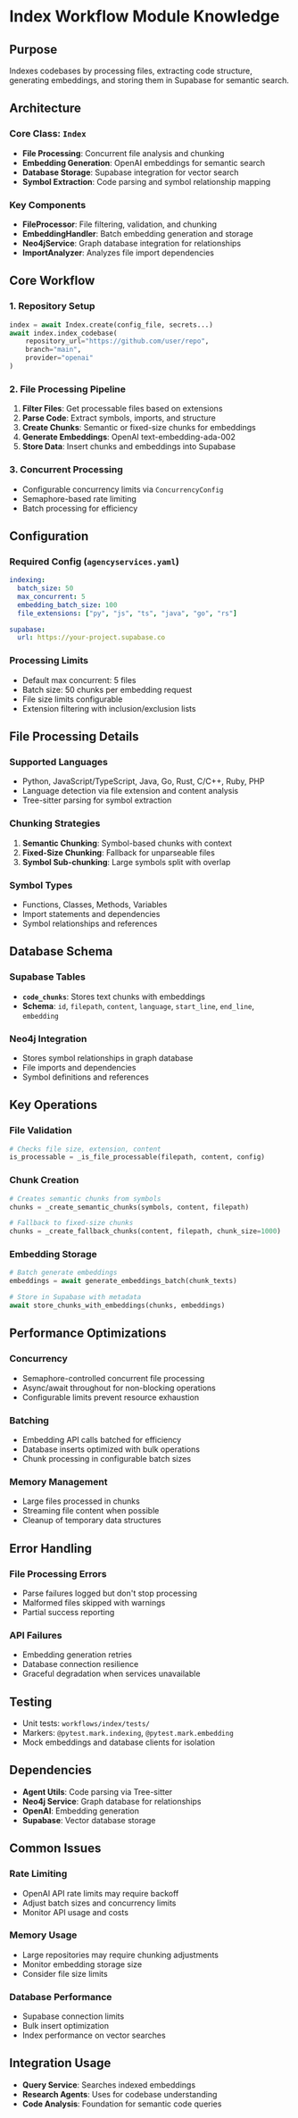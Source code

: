 # Index Workflow Module Knowledge

## Purpose
Indexes codebases by processing files, extracting code structure, generating embeddings, and storing them in Supabase for semantic search.

## Architecture

### Core Class: `Index`
- **File Processing**: Concurrent file analysis and chunking
- **Embedding Generation**: OpenAI embeddings for semantic search
- **Database Storage**: Supabase integration for vector search
- **Symbol Extraction**: Code parsing and symbol relationship mapping

### Key Components
- **FileProcessor**: File filtering, validation, and chunking
- **EmbeddingHandler**: Batch embedding generation and storage
- **Neo4jService**: Graph database integration for relationships
- **ImportAnalyzer**: Analyzes file import dependencies

## Core Workflow

### 1. Repository Setup
```python
index = await Index.create(config_file, secrets...)
await index.index_codebase(
    repository_url="https://github.com/user/repo",
    branch="main",
    provider="openai"
)
```

### 2. File Processing Pipeline
1. **Filter Files**: Get processable files based on extensions
2. **Parse Code**: Extract symbols, imports, and structure
3. **Create Chunks**: Semantic or fixed-size chunks for embeddings
4. **Generate Embeddings**: OpenAI text-embedding-ada-002
5. **Store Data**: Insert chunks and embeddings into Supabase

### 3. Concurrent Processing
- Configurable concurrency limits via `ConcurrencyConfig`
- Semaphore-based rate limiting
- Batch processing for efficiency

## Configuration

### Required Config (`agencyservices.yaml`)
```yaml
indexing:
  batch_size: 50
  max_concurrent: 5
  embedding_batch_size: 100
  file_extensions: ["py", "js", "ts", "java", "go", "rs"]

supabase:
  url: https://your-project.supabase.co
```

### Processing Limits
- Default max concurrent: 5 files
- Batch size: 50 chunks per embedding request
- File size limits configurable
- Extension filtering with inclusion/exclusion lists

## File Processing Details

### Supported Languages
- Python, JavaScript/TypeScript, Java, Go, Rust, C/C++, Ruby, PHP
- Language detection via file extension and content analysis
- Tree-sitter parsing for symbol extraction

### Chunking Strategies
1. **Semantic Chunking**: Symbol-based chunks with context
2. **Fixed-Size Chunking**: Fallback for unparseable files
3. **Symbol Sub-chunking**: Large symbols split with overlap

### Symbol Types
- Functions, Classes, Methods, Variables
- Import statements and dependencies
- Symbol relationships and references

## Database Schema

### Supabase Tables
- **`code_chunks`**: Stores text chunks with embeddings
- **Schema**: `id`, `filepath`, `content`, `language`, `start_line`, `end_line`, `embedding`

### Neo4j Integration
- Stores symbol relationships in graph database
- File imports and dependencies
- Symbol definitions and references

## Key Operations

### File Validation
```python
# Checks file size, extension, content
is_processable = _is_file_processable(filepath, content, config)
```

### Chunk Creation
```python
# Creates semantic chunks from symbols
chunks = _create_semantic_chunks(symbols, content, filepath)

# Fallback to fixed-size chunks
chunks = _create_fallback_chunks(content, filepath, chunk_size=1000)
```

### Embedding Storage
```python
# Batch generate embeddings
embeddings = await generate_embeddings_batch(chunk_texts)

# Store in Supabase with metadata
await store_chunks_with_embeddings(chunks, embeddings)
```

## Performance Optimizations

### Concurrency
- Semaphore-controlled concurrent file processing
- Async/await throughout for non-blocking operations
- Configurable limits prevent resource exhaustion

### Batching
- Embedding API calls batched for efficiency
- Database inserts optimized with bulk operations
- Chunk processing in configurable batch sizes

### Memory Management
- Large files processed in chunks
- Streaming file content when possible
- Cleanup of temporary data structures

## Error Handling

### File Processing Errors
- Parse failures logged but don't stop processing
- Malformed files skipped with warnings
- Partial success reporting

### API Failures
- Embedding generation retries
- Database connection resilience
- Graceful degradation when services unavailable

## Testing
- Unit tests: `workflows/index/tests/`
- Markers: `@pytest.mark.indexing`, `@pytest.mark.embedding`
- Mock embeddings and database clients for isolation

## Dependencies
- **Agent Utils**: Code parsing via Tree-sitter
- **Neo4j Service**: Graph database for relationships
- **OpenAI**: Embedding generation
- **Supabase**: Vector database storage

## Common Issues

### Rate Limiting
- OpenAI API rate limits may require backoff
- Adjust batch sizes and concurrency limits
- Monitor API usage and costs

### Memory Usage
- Large repositories may require chunking adjustments
- Monitor embedding storage size
- Consider file size limits

### Database Performance
- Supabase connection limits
- Bulk insert optimization
- Index performance on vector searches

## Integration Usage
- **Query Service**: Searches indexed embeddings
- **Research Agents**: Uses for codebase understanding
- **Code Analysis**: Foundation for semantic code queries